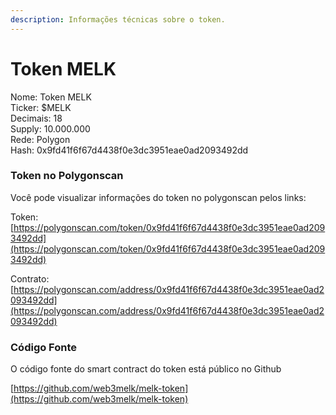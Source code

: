 ```yaml
---
description: Informações técnicas sobre o token.
---
```


# Token MELK

Nome: Token MELK\
Ticker: $MELK\
Decimais: 18\
Supply: 10.000.000\
Rede: Polygon\
Hash: 0x9fd41f6f67d4438f0e3dc3951eae0ad2093492dd

### Token no Polygonscan

Você pode visualizar informações do token no polygonscan pelos links:

Token: [https://polygonscan.com/token/0x9fd41f6f67d4438f0e3dc3951eae0ad2093492dd](https://polygonscan.com/token/0x9fd41f6f67d4438f0e3dc3951eae0ad2093492dd)

Contrato: [https://polygonscan.com/address/0x9fd41f6f67d4438f0e3dc3951eae0ad2093492dd](https://polygonscan.com/address/0x9fd41f6f67d4438f0e3dc3951eae0ad2093492dd)

### Código Fonte

O código fonte do smart contract do token está público no Github

[https://github.com/web3melk/melk-token](https://github.com/web3melk/melk-token)
